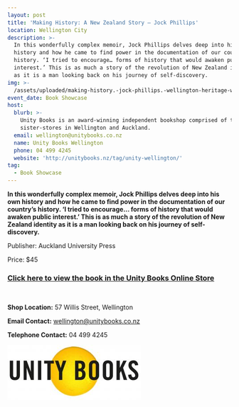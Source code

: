 ```yaml
---
layout: post
title: 'Making History: A New Zealand Story – Jock Phillips'
location: Wellington City
description: >-
  In this wonderfully complex memoir, Jock Phillips delves deep into his own
  history and how he came to find power in the documentation of our country’s
  history. ‘I tried to encourage… forms of history that would awaken public
  interest.’ This is as much a story of the revolution of New Zealand identity
  as it is a man looking back on his journey of self-discovery. 
img: >-
  /assets/uploaded/making-history.-jock-phillips.-wellington-heritage-week-2019-min.jpg
event_date: Book Showcase
host:
  blurb: >-
    Unity Books is an award-winning independent bookshop comprised of two
    sister-stores in Wellington and Auckland.
  email: wellington@unitybooks.co.nz
  name: Unity Books Wellington
  phone: 04 499 4245
  website: 'http://unitybooks.nz/tag/unity-wellington/'
tag:
  - Book Showcase
---
```

**In this wonderfully complex memoir, Jock Phillips delves deep into his own history and how he came to find power in the documentation of our country’s history. ‘I tried to encourage… forms of history that would awaken public interest.’ This is as much a story of the revolution of New Zealand identity as it is a man looking back on his journey of self-discovery.**

Publisher: Auckland University Press

Price: $45

### [Click here to view the book in the Unity Books Online Store](http://www.unitybooksonline.co.nz/nz-non-fiction/nz-biography/making-history-a-nz-story)

<br>

**Shop Location:** 57 Willis Street, Wellington

**Email Contact:** wellington@unitybooks.co.nz

**Telephone Contact:** 04 499 4245

<img src="/assets/uploaded/unity-books-logo.jpg" alt="Unity Books Wellington Heritage Week" class="responsive" max-width=300px>
